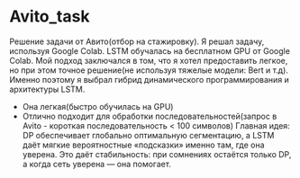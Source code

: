 # Avito_task
Решение задачи от Авито(отбор на стажировку).
Я решал задачу, используя Google Colab. LSTM обучалась на бесплатном GPU от Google Colab.
Мой подход заключался в том, что я хотел предоставить легкое, но при этом точное решение(не используя тяжелые модели: Bert и т.д).
Именно поэтому я выбрал гибрид динамического программирования и архитектуры LSTM.
- Она легкая(быстро обучилась на GPU)
- Отлично подходит для обработки последовательностей(запрос в Avito - короткая последовательность < 100 символов)
Главная идея: DP обеспечивает глобально оптимальную сегментацию, а LSTM даёт мягкие вероятностные «подсказки» именно там, где она уверена. Это даёт стабильность: при сомнениях остаётся только DP, а когда сеть уверена — она помогает.
